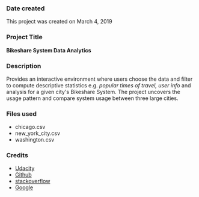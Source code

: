 ### Date created
This project was created on March 4, 2019

### Project Title
**Bikeshare System Data Analytics**

### Description
Provides an interactive environment where users choose the data and filter to compute descriptive statistics e.g. _popular times of travel, user info_ and analysis for a given city's Bikeshare System.
The project uncovers the usage pattern and compare system usage between three large cities.

### Files used
* chicago.csv
* new_york_city.csv
* washington.csv

### Credits
* [Udacity](WWW.udacity.com)
* [Github](www.github.com)
* [stackoverflow](www.stackoverflow)
* [Google](www.google.com)
